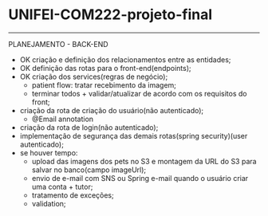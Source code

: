 # UNIFEI-COM222-projeto-final

---

PLANEJAMENTO - BACK-END

- OK criação e definição dos relacionamentos entre as entidades;
- OK definição das rotas para o front-end(endpoints);
- OK criação dos services(regras de negócio);
  - patient flow: tratar recebimento da imagem;
  - terminar todos + validar/atualizar de acordo com os requisitos do front; 
- criação da rota de criação do usuário(não autenticado);
  - @Email annotation
- criação da rota de login(não autenticado);
- implementação de segurança das demais rotas(spring security)(user autenticado);
- se houver tempo:
  - upload das imagens dos pets no S3 e montagem da URL do S3 para salvar no banco(campo imageUrl);
  - envio de e-mail com SNS ou Spring e-mail quando o usuário criar uma conta + tutor;
  - tratamento de exceções;
  - validation;
